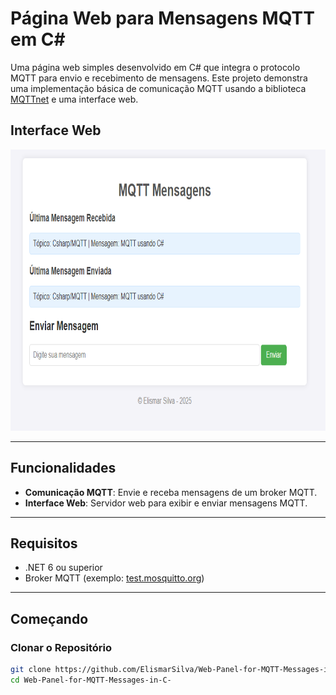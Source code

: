 # Página Web para Mensagens MQTT em C#

Uma página web simples desenvolvido em C# que integra o protocolo MQTT para envio e recebimento de mensagens. Este projeto demonstra uma implementação básica de comunicação MQTT usando a biblioteca [MQTTnet](https://github.com/dotnet/MQTTnet) e uma interface web.

## Interface Web
<img src="img/Interface_Web_MQTT.png" alt="Interface Web" width="700" height="450">

---

## Funcionalidades
- **Comunicação MQTT**: Envie e receba mensagens de um broker MQTT.
- **Interface Web**: Servidor web para exibir e enviar mensagens MQTT.

---

## Requisitos
- .NET 6 ou superior
- Broker MQTT (exemplo: [test.mosquitto.org](https://test.mosquitto.org/))

---

## Começando

### Clonar o Repositório
```bash
git clone https://github.com/ElismarSilva/Web-Panel-for-MQTT-Messages-in-C-.git
cd Web-Panel-for-MQTT-Messages-in-C-
